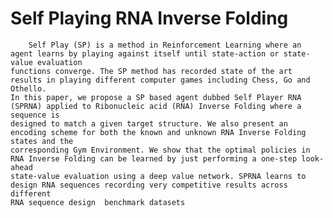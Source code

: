 # Self Playing RNA Inverse Folding

		Self Play (SP) is a method in Reinforcement Learning where an agent learns by playing against itself until state-action or state-value evaluation 
    functions converge. The SP method has recorded state of the art results in playing different computer games including Chess, Go and Othello. 
    In this paper, we propose a SP based agent dubbed Self Player RNA (SPRNA) applied to Ribonucleic acid (RNA) Inverse Folding where a sequence is 
    designed to match a given target structure. We also present an encoding scheme for both the known and unknown RNA Inverse Folding states and the 
    corresponding Gym Environment. We show that the optimal policies in RNA Inverse Folding can be learned by just performing a one-step look-ahead 
    state-value evaluation using a deep value network. SPRNA learns to design RNA sequences recording very competitive results across different 
    RNA sequence design  benchmark datasets

